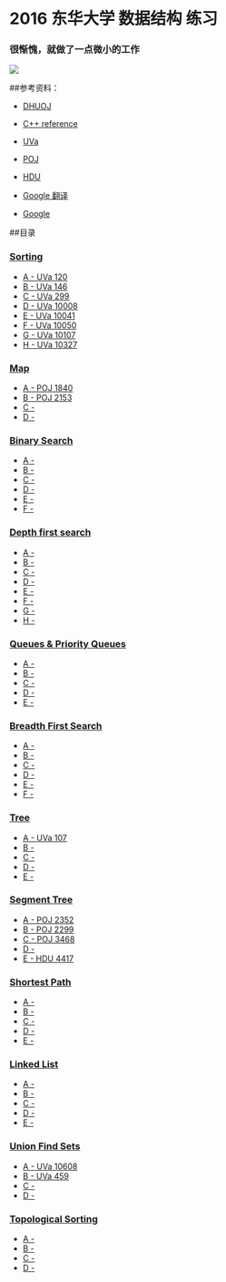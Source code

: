 # 2016 东华大学 数据结构 练习

### 很惭愧，就做了一点微小的工作

![](http://github-10067061.file.myqcloud.com/huaji.jpg)

##参考资料：

* [DHUOJ](http://acm.dhu.edu.cn/)

* [C++ reference](http://www.cplusplus.com/reference/)

* [UVa](https://uva.onlinejudge.org/)

* [POJ](http://poj.org/problemlist)

* [HDU](http://acm.hdu.edu.cn/)

* [Google 翻译](https://translate.google.com/)

* [Google](https://www.google.com/)

##目录
### [Sorting](https://github.com/HMBSbige/2016-DHU-data-structure/tree/master/Sorting)
* [A - UVa 120](https://github.com/HMBSbige/2016-DHU-data-structure/blob/master/Sorting/UVA%20120.cpp)
* [B - UVa 146](https://github.com/HMBSbige/2016-DHU-data-structure/blob/master/Sorting/UVa%20146.cpp)
* [C - UVa 299](https://github.com/HMBSbige/2016-DHU-data-structure/blob/master/Sorting/UVa%20299.cpp)
* [D - UVa 10008](https://github.com/HMBSbige/2016-DHU-data-structure/blob/master/Sorting/UVa%2010008.cpp)
* [E - UVa 10041](https://github.com/HMBSbige/2016-DHU-data-structure/blob/master/Sorting/UVa%2010041.cpp)
* [F - UVa 10050](https://github.com/HMBSbige/2016-DHU-data-structure/blob/master/Sorting/UVa%2010050.cpp)
* [G - UVa 10107](https://github.com/HMBSbige/2016-DHU-data-structure/blob/master/Sorting/UVa%2010107.cpp)
* [H - UVa 10327](https://github.com/HMBSbige/2016-DHU-data-structure/blob/master/Sorting/UVa%2010327.cpp)

### [Map](https://github.com/HMBSbige/2016-DHU-data-structure/tree/master/Map)
* [A - POJ 1840](https://github.com/HMBSbige/2016-DHU-data-structure/blob/master/Map/POJ%201840.cpp)
* [B - POJ 2153](https://github.com/HMBSbige/2016-DHU-data-structure/blob/master/Map/POJ%202153.cpp)
* [C -]()
* [D -]()

### [Binary Search](https://github.com/HMBSbige/2016-DHU-data-structure/tree/master/Binary-Search)
* [A -]()
* [B -]()
* [C -]()
* [D -]()
* [E -]()
* [F -]()

### [Depth first search](https://github.com/HMBSbige/2016-DHU-data-structure/tree/master/Depth-first-search)
* [A -]()
* [B -]()
* [C -]()
* [D -]()
* [E -]()
* [F -]()
* [G -]()
* [H -]()

### [Queues & Priority Queues](https://github.com/HMBSbige/2016-DHU-data-structure/tree/master/Queues-Priority-Queues)
* [A -]()
* [B -]()
* [C -]()
* [D -]()
* [E -]()

### [Breadth First Search](https://github.com/HMBSbige/2016-DHU-data-structure/tree/master/Breadth-First-Search)
* [A -]()
* [B -]()
* [C -]()
* [D -]()
* [E -]()
* [F -]()

### [Tree](https://github.com/HMBSbige/2016-DHU-data-structure/tree/master/Tree)
* [A - UVa 107](https://github.com/HMBSbige/2016-DHU-data-structure/blob/master/Tree/UVa%20%20107.cpp)
* [B -]()
* [C -]()
* [D -]()
* [E -]()

### [Segment Tree](https://github.com/HMBSbige/2016-DHU-data-structure/tree/master/Segment-Tree)
* [A - POJ 2352](https://github.com/HMBSbige/2016-DHU-data-structure/blob/master/Segment-Tree/POJ%202352.cpp)
* [B - POJ 2299](https://github.com/HMBSbige/2016-DHU-data-structure/blob/master/Segment-Tree/POJ%202299.cpp)
* [C - POJ 3468](https://github.com/HMBSbige/2016-DHU-data-structure/blob/master/Segment-Tree/POJ%203468.cpp)
* [D -]()
* [E - HDU 4417](https://github.com/HMBSbige/2016-DHU-data-structure/blob/master/Segment-Tree/HDU%204417.cpp)

### [Shortest Path](https://github.com/HMBSbige/2016-DHU-data-structure/tree/master/Shortest-Path)
* [A -]()
* [B -]()
* [C -]()
* [D -]()
* [E -]()

### [Linked List](https://github.com/HMBSbige/2016-DHU-data-structure/tree/master/Linked-List)
* [A -]()
* [B -]()
* [C -]()
* [D -]()
* [E -]()

### [Union Find Sets](https://github.com/HMBSbige/2016-DHU-data-structure/tree/master/Union-Find)
* [A - UVa 10608](https://github.com/HMBSbige/2016-DHU-data-structure/blob/master/Union-Find/UVa%2010608.cpp)
* [B - UVa 459](https://github.com/HMBSbige/2016-DHU-data-structure/blob/master/Union-Find/UVa%20459.cpp)
* [C -]()
* [D -]()

### [Topological Sorting](https://github.com/HMBSbige/2016-DHU-data-structure/tree/master/Topological-Sorting)
* [A -]()
* [B -]()
* [C -]()
* [D -]()
